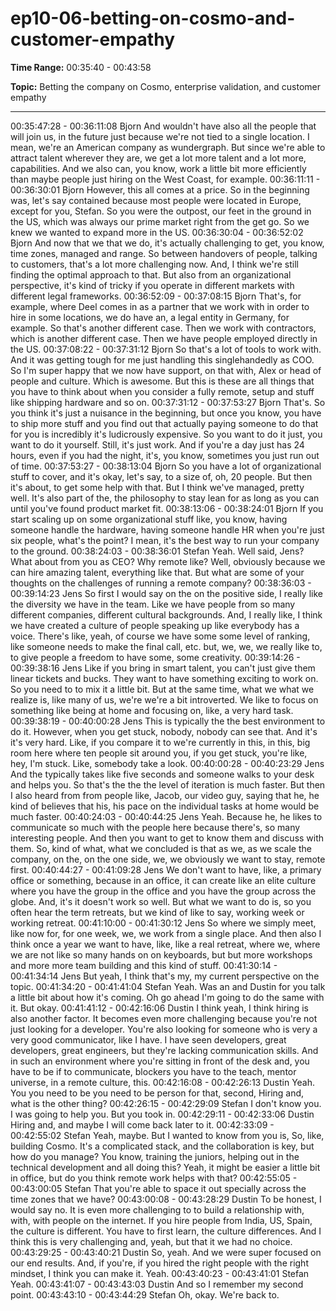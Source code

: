# ep10-06-betting-on-cosmo-and-customer-empathy

**Time Range:** 00:35:40 - 00:43:58

**Topic:** Betting the company on Cosmo, enterprise validation, and customer empathy

---

00:35:47:28 - 00:36:11:08
Bjorn
And wouldn't have also all the people that will join us, in the future just because we're not tied to
a single location. I mean, we're an American company as wundergraph. But since we're able to
attract talent wherever they are, we get a lot more talent and a lot more, capabilities. And we
also can, you know, work a little bit more efficiently than maybe people just hiring on the West
Coast, for example.
00:36:11:11 - 00:36:30:01
Bjorn
However, this all comes at a price. So in the beginning was, let's say contained because most
people were located in Europe, except for you, Stefan. So you were the outpost, our feet in the
ground in the US, which was always our prime market right from the get go. So we knew we
wanted to expand more in the US.
00:36:30:04 - 00:36:52:02
Bjorn
And now that we that we do, it's actually challenging to get, you know, time zones, managed
and range. So between handovers of people, talking to customers, that's a lot more challenging
now. And, I think we're still finding the optimal approach to that. But also from an organizational
perspective, it's kind of tricky if you operate in different markets with different legal frameworks.
00:36:52:09 - 00:37:08:15
Bjorn
That's, for example, where Deel comes in as a partner that we work with in order to hire in some
locations, we do have an, a legal entity in Germany, for example. So that's another different
case. Then we work with contractors, which is another different case. Then we have people
employed directly in the US.
00:37:08:22 - 00:37:31:12
Bjorn
So that's a lot of tools to work with. And it was getting tough for me just handling this
singlehandedly as COO. So I'm super happy that we now have support, on that with, Alex or
head of people and culture. Which is awesome. But this is these are all things that you have to
think about when you consider a fully remote, setup and stuff like shipping hardware and so on.
00:37:31:12 - 00:37:53:27
Bjorn
That's. So you think it's just a nuisance in the beginning, but once you know, you have to ship
more stuff and you find out that actually paying someone to do that for you is incredibly it's
ludicrously expensive. So you want to do it just, you want to do it yourself. Still, it's just work.
And if you're a day just has 24 hours, even if you had the night, it's, you know, sometimes you
just run out of time.
00:37:53:27 - 00:38:13:04
Bjorn
So you have a lot of organizational stuff to cover, and it's okay, let's say, to a size of, oh, 20
people. But then it's about, to get some help with that. But I think we've managed, pretty well.
It's also part of the, the philosophy to stay lean for as long as you can until you've found product
market fit.
00:38:13:06 - 00:38:24:01
Bjorn
If you start scaling up on some organizational stuff like, you know, having someone handle the
hardware, having someone handle HR when you're just six people, what's the point? I mean, it's
the best way to run your company to the ground.
00:38:24:03 - 00:38:36:01
Stefan
Yeah. Well said, Jens? What about from you as CEO? Why remote like? Well, obviously
because we can hire amazing talent, everything like that. But what are some of your thoughts
on the challenges of running a remote company?
00:38:36:03 - 00:39:14:23
Jens
So first I would say on the on the positive side, I really like the diversity we have in the team.
Like we have people from so many different companies, different cultural backgrounds. And, I
really like, I think we have created a culture of people speaking up like everybody has a voice.
There's like, yeah, of course we have some some level of ranking, like someone needs to make
the final call, etc. but, we, we, we really like to, to give people a freedom to have some, some
creativity.
00:39:14:26 - 00:39:38:16
Jens
Like if you bring in smart talent, you can't just give them linear tickets and bucks. They want to
have something exciting to work on. So you need to to mix it a little bit. But at the same time,
what we what we realize is, like many of us, we're we're a bit introverted. We like to focus on
something like being at home and focusing on, like, a very hard task.
00:39:38:19 - 00:40:00:28
Jens
This is typically the the best environment to do it. However, when you get stuck, nobody, nobody
can see that. And it's it's very hard. Like, if you compare it to we're currently in this, in this, big
room here where ten people sit around you, if you get stuck, you're like, hey, I'm stuck. Like,
somebody take a look.
00:40:00:28 - 00:40:23:29
Jens
And the typically takes like five seconds and someone walks to your desk and helps you. So
that's the the the level of iteration is much faster. But then I also heard from from people like,
Jacob, our video guy, saying that he, he kind of believes that his, his pace on the individual
tasks at home would be much faster.
00:40:24:03 - 00:40:44:25
Jens
Yeah. Because he, he likes to communicate so much with the people here because there's, so
many interesting people. And then you want to get to know them and discuss with them. So,
kind of what, what we concluded is that as we, as we scale the company, on the, on the one
side, we, we obviously we want to stay, remote first.
00:40:44:27 - 00:41:09:28
Jens
We don't want to have, like, a primary office or something, because in an office, it can create
like an elite culture where you have the group in the office and you have the group across the
globe. And, it's it doesn't work so well. But what we want to do is, so you often hear the term
retreats, but we kind of like to say, working week or working retreat.
00:41:10:00 - 00:41:30:12
Jens
So where we simply meet, like now for, for one week, we, we work from a single place. And then
also I think once a year we want to have, like, like a real retreat, where we, where we are not
like so many hands on on keyboards, but but more workshops and more more team building
and this kind of stuff.
00:41:30:14 - 00:41:34:14
Jens
But yeah, I think that's my, my current perspective on the topic.
00:41:34:20 - 00:41:41:04
Stefan
Yeah. Was an and Dustin for you talk a little bit about how it's coming. Oh go ahead I'm going to
do the same with it. But okay.
00:41:41:12 - 00:42:16:06
Dustin
I think yeah, I think hiring is also another factor. It becomes even more challenging because
you're not just looking for a developer. You're also looking for someone who is very a very good
communicator, like I have. I have seen developers, great developers, great engineers, but
they're lacking communication skills. And in such an environment where you're sitting in front of
the desk and, you have to be if to communicate, blockers you have to the teach, mentor
universe, in a remote culture, this.
00:42:16:08 - 00:42:26:13
Dustin
Yeah. You you need to be you need to be person for that, second, Hiring and, what is the other
thing?
00:42:26:15 - 00:42:29:09
Stefan
I don't know you. I was going to help you. But you took in.
00:42:29:11 - 00:42:33:06
Dustin
Hiring and, and maybe I will come back later to it.
00:42:33:09 - 00:42:55:02
Stefan
Yeah, maybe. But I wanted to know from you is, So, like, building Cosmo. It's a complicated
stack, and the collaboration is key, but how do you manage? You know, training the juniors,
helping out in the technical development and all doing this? Yeah, it might be easier a little bit in
office, but do you think remote work helps with that?
00:42:55:05 - 00:43:00:05
Stefan
That you're able to space it out specially across the time zones that we have?
00:43:00:08 - 00:43:28:29
Dustin
To be honest, I would say no. It is even more challenging to to build a relationship with, with,
with people on the internet. If you hire people from India, US, Spain, the culture is different. You
have to first learn, the culture differences. And I think this is very challenging and, yeah, but that
it we had no choice.
00:43:29:25 - 00:43:40:21
Dustin
So, yeah. And we were super focused on our end results. And, if you're, if you hired the right
people with the right mindset, I think you can make it. Yeah.
00:43:40:23 - 00:43:41:01
Stefan
Yeah.
00:43:41:07 - 00:43:43:03
Dustin
And so I remember my second point.
00:43:43:10 - 00:43:44:29
Stefan
Oh, okay. We're back to.